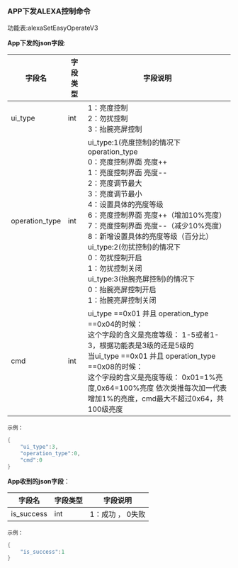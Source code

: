 ### APP下发ALEXA控制命令


功能表:alexaSetEasyOperateV3

**App下发的json字段**:

| 字段名         | 字段类型 | 字段说明                                                     |
| -------------- | -------- | ------------------------------------------------------------ |
| ui_type        | int      | 1：亮度控制<br/>2：勿扰控制<br/>3：抬腕亮屏控制              |
| operation_type | int      | ui_type:1(亮度控制)的情况下<br />operation_type<br />0：亮度控制界面 亮度++<br/>1：亮度控制界面 亮度--<br/>2：亮度调节最大<br/>3：亮度调节最小<br/>4：设置具体的亮度等级<br />6：亮度控制界面 亮度++（增加10%亮度）<br/>7：亮度控制界面 亮度--（减少10%亮度）<br/>8：新增设置具体的亮度等级（百分比）<br />ui_type:2(勿扰控制)的情况下<br />0：勿扰控制开启<br />1：勿扰控制关闭<br />ui_type:3(抬腕亮屏控制)的情况下<br />0：抬腕亮屏控制开启<br />1：抬腕亮屏控制关闭 |
| cmd            | int      | ui_type ==0x01 并且 operation_type ==0x04的时候：<br />这个字段的含义是亮度等级： 1-5或者1-3，根据功能表是3级的还是5级的<br />当ui_type ==0x01 并且 operation_type ==0x08的时候：<br />这个字段的含义是亮度等级： 0x01=1%亮度,0x64=100%亮度 依次类推每次加一代表增加1%的亮度，cmd最大不超过0x64，共100级亮度 |

`示例：`

```c
{
    "ui_type":3,
    "operation_type":0,
    "cmd":0
}
```

**App收到的json字段**：

| 字段名     | 字段类型 | 字段说明         |
| ---------- | -------- | ---------------- |
| is_success | int      | 1：成功 ， 0失败 |

`示例：`

```c
{
    "is_success":1
}
```

